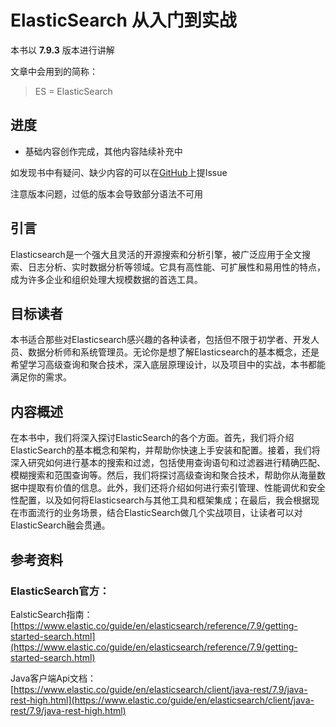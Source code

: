 # ElasticSearch 从入门到实战

本书以 **7.9.3** 版本进行讲解

文章中会用到的简称：
> ES = ElasticSearch

## 进度
- 基础内容创作完成，其他内容陆续补充中

如发现书中有疑问、缺少内容的可以在[GitHub](https://github.com/chaosopen/elasticsearch_in_action)上提Issue 

注意版本问题，过低的版本会导致部分语法不可用

## 引言

Elasticsearch是一个强大且灵活的开源搜索和分析引擎，被广泛应用于全文搜索、日志分析、实时数据分析等领域。它具有高性能、可扩展性和易用性的特点，成为许多企业和组织处理大规模数据的首选工具。

## 目标读者
本书适合那些对Elasticsearch感兴趣的各种读者，包括但不限于初学者、开发人员、数据分析师和系统管理员。无论你是想了解Elasticsearch的基本概念，还是希望学习高级查询和聚合技术，深入底层原理设计，以及项目中的实战，本书都能满足你的需求。

## 内容概述
在本书中，我们将深入探讨ElasticSearch的各个方面。首先，我们将介绍ElasticSearch的基本概念和架构，并帮助你快速上手安装和配置。接着，我们将深入研究如何进行基本的搜索和过滤，包括使用查询语句和过滤器进行精确匹配、模糊搜索和范围查询等。然后，我们将探讨高级查询和聚合技术，帮助你从海量数据中提取有价值的信息。此外，我们还将介绍如何进行索引管理、性能调优和安全性配置，以及如何将Elasticsearch与其他工具和框架集成；在最后，我会根据现在市面流行的业务场景，结合ElasticSearch做几个实战项目，让读者可以对ElasticSearch融会贯通。


## 参考资料

### ElasticSearch官方：

EalsticSearch指南：[https://www.elastic.co/guide/en/elasticsearch/reference/7.9/getting-started-search.html](https://www.elastic.co/guide/en/elasticsearch/reference/7.9/getting-started-search.html)

Java客户端Api文档：[https://www.elastic.co/guide/en/elasticsearch/client/java-rest/7.9/java-rest-high.html](https://www.elastic.co/guide/en/elasticsearch/client/java-rest/7.9/java-rest-high.html)